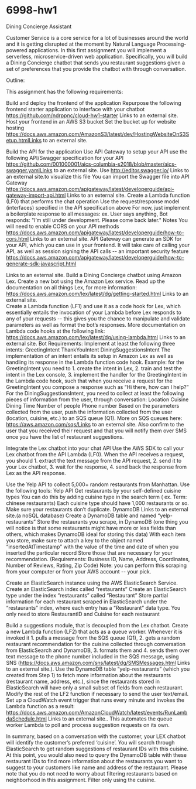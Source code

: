 # 6998-hw1
Dining Concierge Assistant

Customer Service is a core service for a lot of businesses around the world and it is getting disrupted at the moment by Natural Language Processing-powered applications. In this first assignment you will implement a serverless, microservice-driven web application. Specifically, you will build a Dining Concierge chatbot that sends you restaurant suggestions given a set of preferences that you provide the chatbot with through conversation.

Outline:

This assignment has the following requirements:

Build and deploy the frontend of the application
Repurpose the following frontend starter application to interface with your chatbot
https://github.com/ndrppnc/cloud-hw1-starter Links to an external site. 
Host your frontend in an AWS S3 bucket
Set the bucket up for website hosting
https://docs.aws.amazon.com/AmazonS3/latest/dev/HostingWebsiteOnS3Setup.htmlLinks to an external site.

Build the API for the application
Use API Gateway to setup your API
use the following API/Swagger specification for your API
https://github.com/001000001/aics-columbia-s2018/blob/master/aics-swagger.yamlLinks to an external site.
Use http://editor.swagger.io/ Links to an external site.to visualize this file
You can import the Swagger file into API Gateway
https://docs.aws.amazon.com/apigateway/latest/developerguide/api-gateway-import-api.html Links to an external site. 
Create a Lambda function (LF0) that performs the chat operation
Use the request/response model (interfaces) specified in the API specification above
For now, just implement a boilerplate response to all messages:
ex. User says anything, Bot responds: "I’m still under development. Please come back later."
Notes
You will need to enable CORS on your API methods
https://docs.aws.amazon.com/apigateway/latest/developerguide/how-to-cors.html Links to an external site. 
API Gateway can generate an SDK for your API, which you can use in your frontend. It will take care of calling your API, as well as session signing the API calls -- an important security feature
https://docs.aws.amazon.com/apigateway/latest/developerguide/how-to-generate-sdk-javascript.html

Links to an external site.
Build a Dining Concierge chatbot using Amazon Lex.
Create a new bot using the Amazon Lex service. Read up the documentation on all things Lex, for more information: https://docs.aws.amazon.com/lex/latest/dg/getting-started.html Links to an external site.  
Create a Lambda function (LF1) and use it as a code hook for Lex, which essentially entails the invocation of your Lambda before Lex responds to any of your requests -- this gives you the chance to manipulate and validate parameters as well as format the bot’s responses. More documentation on Lambda code hooks at the following link: https://docs.aws.amazon.com/lex/latest/dg/using-lambda.html Links to an external site. 
Bot Requirements:
Implement at least the following three intents:
GreetingIntent
ThankYouIntent
DiningSuggestionsIntent
The implementation of an intent entails its setup in Amazon Lex as well as handling its response in the Lambda function code hook.
Example: for the GreetingIntent you need to 1. create the intent in Lex, 2. train and test the intent in the Lex console, 3. implement the handler for the GreetingIntent in the Lambda code hook, such that when you receive a request for the GreetingIntent you compose a response such as “Hi there, how can I help?”
For the DiningSuggestionsIntent, you need to collect at least the following pieces of information from the user, through conversation:
Location
Cuisine
Dining Time
Number of people
Phone number
Based on the parameters collected from the user, push the information collected from the user (location, cuisine, etc.) to an SQS queue (Q1). More on SQS queues here: https://aws.amazon.com/sqs/Links to an external site.
Also confirm to the user that you received their request and that you will notify them over SMS once you have the list of restaurant suggestions.

Integrate the Lex chatbot into your chat API
Use the AWS SDK to call your Lex chatbot from the API Lambda (LF0).
When the API receives a request, you should 1. extract the text message from the API request, 2. send it to your Lex chatbot, 3. wait for the response, 4. send back the response from Lex as the API response.

Use the Yelp API to collect 5,000+ random restaurants from Manhattan.
Use the following tools:
Yelp API
Get restaurants by your self-defined cuisine types 
You can do this by adding cuisine type in the search term ( ex. Term: chinese restaurants)
Each cuisine type should have 1,000 restaurants or so.
Make sure your restaurants don’t duplicate.
DynamoDB Links to an external site.(a noSQL database)
Create a DynamoDB table and named “yelp-restaurants”
Store the restaurants you scrape, in DynamoDB (one thing you will notice is that some restaurants might have more or less fields than others, which makes DynamoDB ideal for storing this data)
With each item you store, make sure to attach a key to the object named “insertedAtTimestamp” with the value of the time and date of when you inserted the particular record
Store those that are necessary for your recommendation. (Requirements: Business ID, Name, Address, Coordinates, Number of Reviews, Rating, Zip Code)
Note: you can perform this scraping from your computer or from your AWS account -- your pick.


Create an ElasticSearch instance using the AWS ElasticSearch Service.
Create an ElasticSearch index called “restaurants”
Create an ElasticSearch type under the index “restaurants” called “Restaurant”
Store partial information for each restaurant scraped in ElasticSearch under the “restaurants” index, where each entry has a “Restaurant” data type.
You only need to store RestaurantID and Cuisine for each restaurant


Build a suggestions module, that is decoupled from the Lex chatbot.
Create a new Lambda function (LF2) that acts as a queue worker. Whenever it is invoked it 1. pulls a message from the SQS queue (Q1), 2. gets a random restaurant recommendation for the cuisine collected through conversation from ElasticSearch and DynamoDB, 3. formats them and 4. sends them over text message to the phone number included in the SQS message, using SNS (https://docs.aws.amazon.com/sns/latest/dg/SMSMessages.html Links to an external site.).
Use the DynamoDB table “yelp-restaurants”  (which you created from Step 1) to fetch more information about the restaurants (restaurant name, address, etc.), since the restaurants stored in ElasticSearch will have only a small subset of fields from each restaurant.
Modify the rest of the LF2 function if necessary to send the user text/email.
Set up a CloudWatch event trigger that runs every minute and invokes the Lambda function as a result: https://docs.aws.amazon.com/AmazonCloudWatch/latest/events/RunLambdaSchedule.html Links to an external site.. This automates the queue worker Lambda to poll and process suggestion requests on its own.
 

In summary, based on a conversation with the customer, your LEX chatbot will identify the customer’s preferred ‘cuisine’. You will search through ElasticSearch to get random suggestions of restaurant IDs with this cuisine. At this point, you would also need to query the DynamoDB table with these restaurant IDs to find more information about the restaurants you want to suggest to your customers like name and address of the restaurant. Please note that you do not need to worry about filtering restaurants based on neighborhood in this assignment. Filter only using the cuisine.

